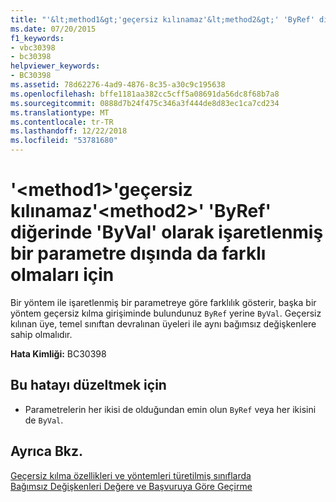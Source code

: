 ```yaml
---
title: "'&lt;method1&gt;'geçersiz kılınamaz'&lt;method2&gt;' 'ByRef' diğerinde 'ByVal' olarak işaretlenmiş bir parametre dışında da farklı olmaları için"
ms.date: 07/20/2015
f1_keywords:
- vbc30398
- bc30398
helpviewer_keywords:
- BC30398
ms.assetid: 78d62276-4ad9-4876-8c35-a30c9c195638
ms.openlocfilehash: bffe1181aa382cc5cff5a08691da56dc8f68b7a8
ms.sourcegitcommit: 0888d7b24f475c346a3f444de8d83ec1ca7cd234
ms.translationtype: MT
ms.contentlocale: tr-TR
ms.lasthandoff: 12/22/2018
ms.locfileid: "53781680"
---
```

# <a name="ltmethod1gt-cannot-override-ltmethod2gt-because-they-differ-by-a-parameter-that-is-marked-as-byref-versus-byval"></a>'&lt;method1&gt;'geçersiz kılınamaz'&lt;method2&gt;' 'ByRef' diğerinde 'ByVal' olarak işaretlenmiş bir parametre dışında da farklı olmaları için
Bir yöntem ile işaretlenmiş bir parametreye göre farklılık gösterir, başka bir yöntem geçersiz kılma girişiminde bulundunuz `ByRef` yerine `ByVal`. Geçersiz kılınan üye, temel sınıftan devralınan üyeleri ile aynı bağımsız değişkenlere sahip olmalıdır.  
  
 **Hata Kimliği:** BC30398  
  
## <a name="to-correct-this-error"></a>Bu hatayı düzeltmek için  
  
-   Parametrelerin her ikisi de olduğundan emin olun `ByRef` veya her ikisini de `ByVal`.  
  
## <a name="see-also"></a>Ayrıca Bkz.  
 [Geçersiz kılma özellikleri ve yöntemleri türetilmiş sınıflarda](~/docs/visual-basic/programming-guide/language-features/objects-and-classes/inheritance-basics.md#overriding-properties-and-methods-in-derived-classes)  
 [Bağımsız Değişkenleri Değere ve Başvuruya Göre Geçirme](../../visual-basic/programming-guide/language-features/procedures/passing-arguments-by-value-and-by-reference.md)
